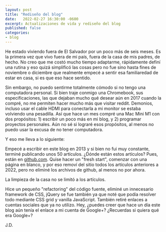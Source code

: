 ```yaml
---
layout: post
title: "Rediseño del blog"
date:   2022-02-27 16:30:00 -0600
excerpt: Actualizaciones de vida y rediseño del blog
published: false
categories:
- blog
---
```


He estado viviendo fuera de El Salvador por un poco más de seis meses. Es la primera vez que vivo fuera de mi país, fuera de la casa de mis padres, de hecho. No creo que me costó mucho tiempo adaptarme, rápidamente definí una rutina y eso quizá simplificó las cosas pero no fue sino hasta fines de noviembre o diciembre que realmente empecé a sentir esa familiaredad de estar en casa, si es que eso hace sentido. 

Sin embargo, no puedo sentirme totalmente cómodo si no tengo una computadora personal. Si bien traje conmigo una Chromebook, sus especificaciones, las que dejaban mucho qué desear aún en 2017 cuando la compré, no me permiten hacer mucho más que visitar reddit. Demonios, incluso usar el cable HDMI para conectarla a mi monitor se estaba volviendo una pesadilla. Así que hace un mes compré una Mac Mini M1 con dos propósitos: 1) escribir un poco más en mi blog, y 2) programar proyectos personales. Aún no sé si lograré esos propósitos, al menos no puedo usar la excusa de no tener computadora.

Y eso me lleva a lo siguiente:

Empecé a escribir en este blog en 2013 y si bien no fui muy constante, terminé publicando unos 50 artículos. ¿Dónde están estos artículos? Pues, están en [github.com](https://github.com/jdzarate/jdzarate.github.io/tree/master/_posts). Quise hacer un "fresh start", comenzar con una página en blanco, y por eso removí del sitio todos los artículos anteriores a 2022, pero no eliminé los archivos de github, al menos no por ahora.

La limpieza de la casa no se limitó a los artículos. 

Hice un pequeño "refactoring" del código fuente, eliminé un innecesario framework de CSS, jQuery se fue también ya que noté que podía resolver todo mediante CSS grid y vanilla JavaScript. También retiré enlaces a cuentas sociales que ya no utilizo. Hey, ¿puedes creer que hace un día este blog aún tenía el enlace a mi cuenta de Google+? ¿Recuerdas si quiera qué era Google+?

J.D.